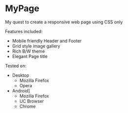 # MyPage
My quest to create a responsive web page using CSS only

Features included:
+ Mobile friendly Header and Footer
+ Grid style image gallery
+ Rich B/W theme
+ Elegant Page title

Tested on:
+ Desktop
  - Mozilla Firefox
  - Opera
+ Android]
  - Mozilla Firefox
  - UC Browser
  - Chrome
